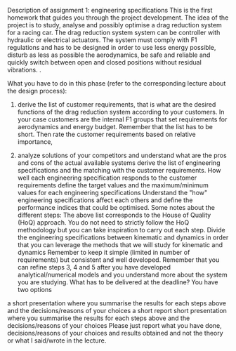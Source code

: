 Description of assignment 1: engineering specifications
This is the first homework that guides you through  the project development. The idea of the project  is to study, analyse and possibly optimise a drag reduction system for a racing car. The drag reduction system system can be controller with hydraulic or electrical actuators. The system must comply with F1 regulations and has to be designed in order to use less energy possible, disturb as less as possible the aerodynamics, be safe and reliable and quickly switch between open and closed positions without residual vibrations. .

What you have to do in this phase
 (refer to the corresponding lecture about the design process):

1) derive the list of customer requirements, that is what are the desired functions of the drag reduction system according to your customers. In your case customers are the internal F1 groups that set requirements for aerodynamics and energy budget. Remember that the list has to be short. 
Then rate the customer requirements based on relative importance,

2) analyze solutions of your competitors and understand what are the pros and cons of the actual available systems
derive the list of engineering specifications and the matching with the customer requirements. How well each engineering specification responds to the customer requirements
define the target values and the maximum/minimum values for each engineering specifications 
Understand the "how"  engineering specifications affect each others and define the performance indices that could be optimised.
Some notes about the different steps:
The above list corresponds to the House of Quality (HoQ) approach. You do not need to strictly follow the HoQ methodology but you can take inspiration to carry out each step.
Divide the engineering specifications between kinematic and dynamics in order that you can leverage the methods that we will study for kinematic and dynamics
Remember to keep it simple (limited in number of requirements) but consistent and well developed. 
Remember that you can refine steps 3, 4 and 5 after you have developed analytical/numerical models and you understand more about the system you are studying.
What has to be delivered at the deadline?
You have two options

a short presentation where you summarise the results for each steps above and the decisions/reasons of your choices
a short report short presentation where you summarise the results for each steps above and the decisions/reasons of your choices
Please just report what you have done, decisions/reasons of your choices and results obtained and not the theory or what I said/wrote in the lecture.

